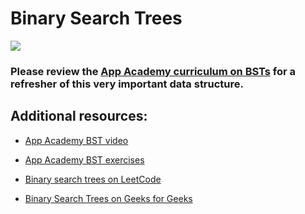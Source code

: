 # Binary Search Trees

<img src="https://blog.penjee.com/wp-content/uploads/2015/11/binary-search-tree-sorted-array-animation.gif" />

### Please review the [App Academy curriculum on BSTs](https://github.com/appacademy/sf-job-search-curriculum/blob/master/algorithms/binary_search_trees/bst_reading.md) for a refresher of this very important data structure.

## Additional resources:

* [App Academy BST video](https://vimeo.com/203204585)

* [App Academy BST exercises](https://github.com/appacademy/sf-job-search-curriculum/tree/master/algorithms/binary_search_trees/project)

* [Binary search trees on LeetCode](https://leetcode.com/problemset/algorithms/?search=Binary%20Search%20Tree)

* [Binary Search Trees on Geeks for Geeks](https://www.geeksforgeeks.org/binary-search-tree-data-structure/)
